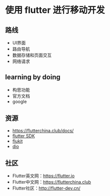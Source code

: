 # 使用 flutter 进行移动开发

## 路线

- UI界面
- 路由导航
- 数据存储和页面交互
- 网络请求

## learning by doing

- 构思功能
- 官方文档
- google

## 资源

- https://flutterchina.club/docs/
- [flutter SDK](https://docs.flutter.io/)
- [flukit](https://github.com/flutterchina/flukit)
- [dio](https://github.com/flutterchina/dio)

## 社区

- Flutter英文网：https://flutter.io
- Flutter中文网：https://flutterchina.club
- Flutter社区：http://flutter-dev.cn/